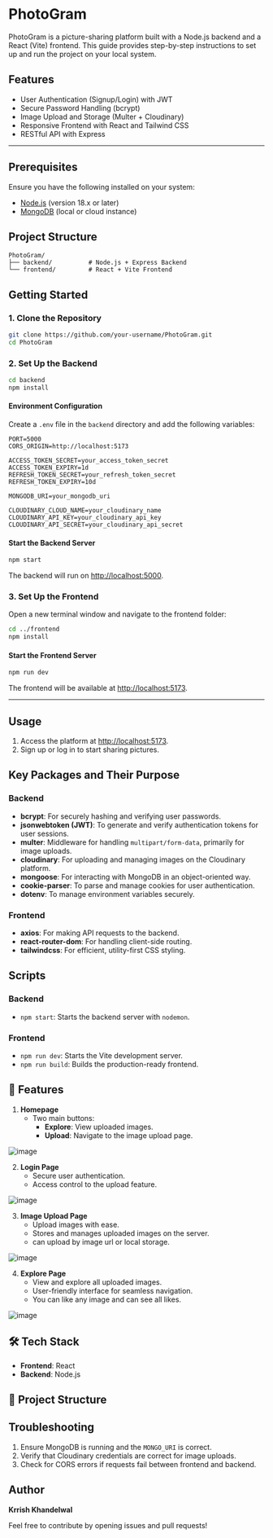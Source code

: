 # PhotoGram

PhotoGram is a picture-sharing platform built with a Node.js backend and a React (Vite) frontend. This guide provides step-by-step instructions to set up and run the project on your local system.

## Features

- User Authentication (Signup/Login) with JWT
- Secure Password Handling (bcrypt)
- Image Upload and Storage (Multer + Cloudinary)
- Responsive Frontend with React and Tailwind CSS
- RESTful API with Express

---

## Prerequisites

Ensure you have the following installed on your system:

- [Node.js](https://nodejs.org/) (version 18.x or later)
- [MongoDB](https://www.mongodb.com/) (local or cloud instance)

## Project Structure

```
PhotoGram/
├── backend/          # Node.js + Express Backend
└── frontend/         # React + Vite Frontend
```

## Getting Started

### 1. Clone the Repository

```bash
git clone https://github.com/your-username/PhotoGram.git
cd PhotoGram
```

### 2. Set Up the Backend

```bash
cd backend
npm install
```

#### Environment Configuration

Create a `.env` file in the `backend` directory and add the following variables:

```env
PORT=5000
CORS_ORIGIN=http://localhost:5173

ACCESS_TOKEN_SECRET=your_access_token_secret
ACCESS_TOKEN_EXPIRY=1d
REFRESH_TOKEN_SECRET=your_refresh_token_secret
REFRESH_TOKEN_EXPIRY=10d

MONGODB_URI=your_mongodb_uri

CLOUDINARY_CLOUD_NAME=your_cloudinary_name
CLOUDINARY_API_KEY=your_cloudinary_api_key
CLOUDINARY_API_SECRET=your_cloudinary_api_secret
```

#### Start the Backend Server

```bash
npm start
```

The backend will run on [http://localhost:5000](http://localhost:5000).

### 3. Set Up the Frontend

Open a new terminal window and navigate to the frontend folder:

```bash
cd ../frontend
npm install
```



#### Start the Frontend Server

```bash
npm run dev
```

The frontend will be available at [http://localhost:5173](http://localhost:5173).

---

## Usage

1. Access the platform at [http://localhost:5173](http://localhost:5173).
2. Sign up or log in to start sharing pictures.

## Key Packages and Their Purpose

### Backend
- **bcrypt**: For securely hashing and verifying user passwords.
- **jsonwebtoken (JWT)**: To generate and verify authentication tokens for user sessions.
- **multer**: Middleware for handling `multipart/form-data`, primarily for image uploads.
- **cloudinary**: For uploading and managing images on the Cloudinary platform.
- **mongoose**: For interacting with MongoDB in an object-oriented way.
- **cookie-parser**: To parse and manage cookies for user authentication.
- **dotenv**: To manage environment variables securely.

### Frontend
- **axios**: For making API requests to the backend.
- **react-router-dom**: For handling client-side routing.
- **tailwindcss**: For efficient, utility-first CSS styling.

## Scripts

### Backend
- `npm start`: Starts the backend server with `nodemon`.

### Frontend
- `npm run dev`: Starts the Vite development server.
- `npm run build`: Builds the production-ready frontend.




## 🚀 Features

1. **Homepage**  
   - Two main buttons:
     - **Explore**: View uploaded images.  
     - **Upload**: Navigate to the image upload page.
    
  ![image](https://github.com/user-attachments/assets/b99f55ae-0e65-4d56-875c-78d793d6105c)

2. **Login Page**  
   - Secure user authentication.  
   - Access control to the upload feature.
     
  ![image](https://github.com/user-attachments/assets/21d4371a-f4e7-4954-978a-8b2356fc30b8)


3. **Image Upload Page**  
   - Upload images with ease.  
   - Stores and manages uploaded images on the server.
   - can upload by image url or local storage.

  ![image](https://github.com/user-attachments/assets/4148779c-6217-429d-915d-a80f82f08fe1)

  

4. **Explore Page**  
   - View and explore all uploaded images.  
   - User-friendly interface for seamless navigation.
   - You can like any image and can see all likes.
  
  ![image](https://github.com/user-attachments/assets/55c04103-d03f-4731-8f92-695643576270)


## 🛠️ Tech Stack

- **Frontend**: React  
- **Backend**: Node.js  

## 📂 Project Structure



## Troubleshooting

1. Ensure MongoDB is running and the `MONGO_URI` is correct.
2. Verify that Cloudinary credentials are correct for image uploads.
3. Check for CORS errors if requests fail between frontend and backend.

## Author

**Krrish Khandelwal**

Feel free to contribute by opening issues and pull requests!

